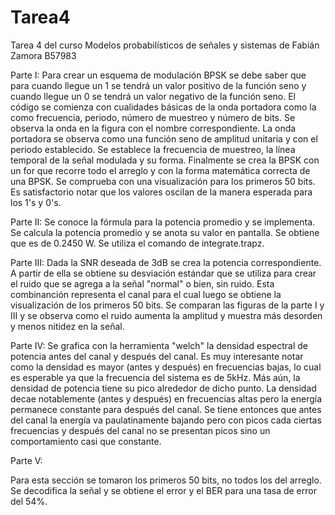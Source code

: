 # Tarea4
Tarea 4 del curso Modelos probabilísticos de señales y sistemas de Fabián Zamora B57983

Parte I:
Para crear un esquema de modulación BPSK se debe saber que para cuando llegue un 1 se tendrá un valor positivo de la función seno y cuando llegue un 0 se tendrá un valor negativo de la función seno. 
El código se comienza con cualidades básicas de la onda portadora como la como frecuencia, periodo, número de muestreo y número de bits. Se observa la onda en la figura con el nombre correspondiente. La onda portadora se observa como una función seno de amplitud unitaria y con el periodo establecido.
Se establece la frecuencia de muestreo, la línea temporal de la señal modulada y su forma. Finalmente se crea la BPSK con un for que recorre todo el arreglo y con la forma matemática correcta de una BPSK. Se comprueba con una visualización para los primeros 50 bits. Es satisfactorio notar que los valores oscilan de la manera esperada para los 1's y 0's.

Parte II:
Se conoce la fórmula para la potencia promedio y se implementa. Se calcula la potencia promedio y se anota su valor en pantalla. Se obtiene que es de 0.2450 W. Se utiliza el comando de integrate.trapz.

Parte III:
Dada la SNR deseada de 3dB se crea la potencia correspondiente. A partir de ella se obtiene su desviación estándar que se utiliza para crear el ruido que se agrega a la señal "normal" o bien, sin ruido. Esta combinanción representa el canal para el cual luego se obtiene la visualización de los primeros 50 bits. Se comparan las figuras de la parte I y III y se observa como el ruido aumenta la amplitud y muestra más desorden y menos nitidez en la señal. 

Parte IV:
Se grafica con la herramienta "welch" la densidad espectral de potencia antes del canal y después del canal. Es muy interesante notar como la densidad es mayor (antes y después) en frecuencias bajas, lo cual es esperable ya que la frecuencia del sistema es de 5kHz. Más aún, la densidad de potencia tiene su pico alrededor de dicho punto. La densidad decae notablemente (antes y después) en frecuencias altas pero la energía permanece constante para después del canal. Se tiene entonces que antes del canal la energía va paulatinamente bajando pero con picos cada ciertas frecuencias y después del canal no se presentan picos sino un comportamiento casi que constante. 

Parte V:

Para esta sección se tomaron los primeros 50 bits, no todos los del arreglo. Se decodifica la señal y se obtiene el error y el BER para una tasa de error del 54%. 



